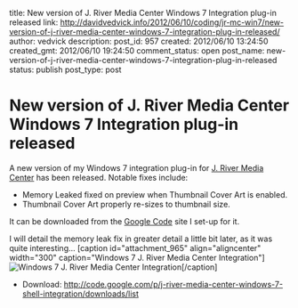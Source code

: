 title: New version of J. River Media Center Windows 7 Integration plug-in released
link: http://davidvedvick.info/2012/06/10/coding/jr-mc-win7/new-version-of-j-river-media-center-windows-7-integration-plug-in-released/
author: vedvick
description: 
post_id: 957
created: 2012/06/10 13:24:50
created_gmt: 2012/06/10 19:24:50
comment_status: open
post_name: new-version-of-j-river-media-center-windows-7-integration-plug-in-released
status: publish
post_type: post

# New version of J. River Media Center Windows 7 Integration plug-in released

A new version of my Windows 7 integration plug-in for [J. River Media Center](http://www.jriver.com/index.html) has been released. Notable fixes include: 

  * Memory Leaked fixed on preview when Thumbnail Cover Art is enabled.
  * Thumbnail Cover Art properly re-sizes to thumbnail size.

It can be downloaded from the [Google Code](http://code.google.com/p/j-river-media-center-windows-7-shell-integration/downloads/list) site I set-up for it.

I will detail the memory leak fix in greater detail a little bit later, as it was quite interesting... [caption id="attachment_965" align="aligncenter" width="300" caption="Windows 7 J. River Media Center Integration"]![Windows 7 J. River Media Center Integration](http://machine.devedcomputers.com/wp-content/uploads/2012/06/progressbar-300x187.png)[/caption]    

  * Download: <http://code.google.com/p/j-river-media-center-windows-7-shell-integration/downloads/list>